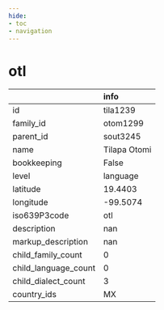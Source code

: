 ```yaml
---
hide:
- toc
- navigation
---
```

# otl
|                      | info         |
|:---------------------|:-------------|
| id                   | tila1239     |
| family_id            | otom1299     |
| parent_id            | sout3245     |
| name                 | Tilapa Otomi |
| bookkeeping          | False        |
| level                | language     |
| latitude             | 19.4403      |
| longitude            | -99.5074     |
| iso639P3code         | otl          |
| description          | nan          |
| markup_description   | nan          |
| child_family_count   | 0            |
| child_language_count | 0            |
| child_dialect_count  | 3            |
| country_ids          | MX           |
